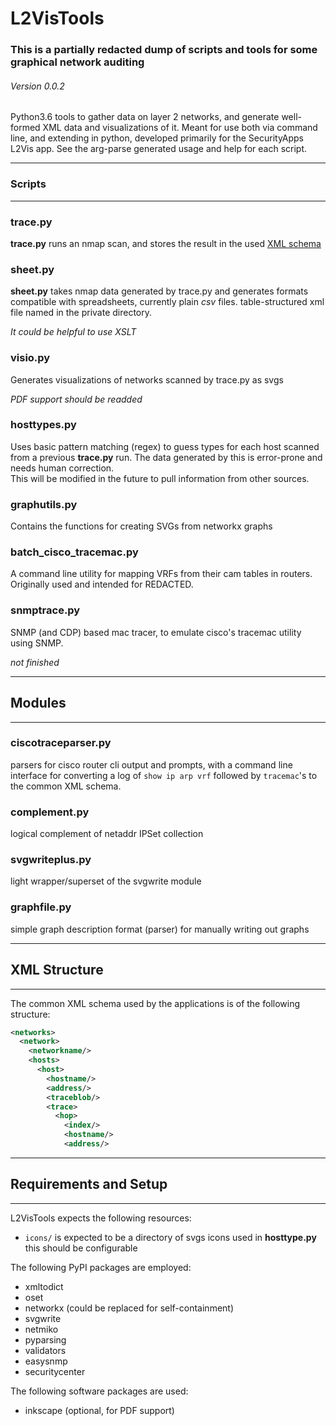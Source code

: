 # L2VisTools

### This is a partially redacted dump of scripts and tools for some graphical network auditing

###### Version 0.0.2

Python3.6 tools to gather data on layer 2 networks, and generate well-formed XML data and visualizations of it.
Meant for use both via command line, and extending in python, developed primarily for the SecurityApps L2Vis app.
See the arg-parse generated usage and help for each script.

---
### <a name="Scripts"></a>Scripts
---

### <a name="trace.py"></a>trace.py

**trace.py** runs an nmap scan, and stores the result in the used [XML schema](#XMLStructure)

### <a name="sheet.py"></a>sheet.py

**sheet.py** takes nmap data generated by trace.py and generates 
formats compatible with spreadsheets, currently plain *csv* files.
table-structured xml file named  in the private directory.

*It could be helpful to use XSLT*

### <a name="visio.py"></a>visio.py

Generates visualizations of networks scanned by trace.py as svgs

*PDF support should be readded*

### <a name="hosttypes.py"></a>hosttypes.py

Uses basic pattern matching (regex) to guess types for each host scanned from a previous **trace.py** run. The data generated by this is error-prone and needs human correction.  
This will be modified in the future to pull information from other sources.

### <a name="graphutils.py"></a>graphutils.py

Contains the functions for creating SVGs from networkx graphs

### <a name="batch_cisco_tracemac.py"></a>batch_cisco_tracemac.py

A command line utility for mapping VRFs from their cam tables in routers.
Originally used and intended for REDACTED.

### <a name="snmptrace.py"></a>snmptrace.py

SNMP (and CDP) based mac tracer, to emulate cisco's tracemac utility using SNMP.

*not finished*

---
## <a name="Modules"></a>Modules
---

### <a name="ciscotraceparser.py"></a>ciscotraceparser.py

parsers for cisco router cli output and prompts, with a command line
interface for converting a log of `show ip arp vrf` followed by
`tracemac`'s to the common XML schema.

### <a name="complement.py"></a>complement.py

logical complement of netaddr IPSet collection

### <a name="svgwriteplus.py"></a>svgwriteplus.py

light wrapper/superset of the svgwrite module

### <a name="graphfile.py"></a>graphfile.py

simple graph description format (parser) for manually writing
out graphs

---
## <a name="XMLStructure"></a>XML Structure
---

The common XML schema used by the applications is of the following structure:

```XML
<networks>
  <network>
    <networkname/>
    <hosts>
      <host>
        <hostname/>
        <address/>
        <traceblob/>
        <trace>
          <hop>
            <index/>
            <hostname/>
            <address/>
```

---
## <a name="Requirements"></a>Requirements and Setup
---

L2VisTools expects the following resources:
- `icons/` is expected to be a directory of svgs icons used in **hosttype.py**
  this should be configurable

The following PyPI packages are employed:
- xmltodict
- oset
- networkx (could be replaced for self-containment)
- svgwrite
- netmiko
- pyparsing
- validators
- easysnmp
- securitycenter

The following software packages are used:
- inkscape (optional, for PDF support)
